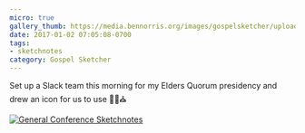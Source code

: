 ```yaml
---
micro: true
gallery_thumb: https://media.bennorris.org/images/gospelsketcher/uploads/2018/80fceb25c2.jpg
date: 2017-01-02 07:05:08-0700
tags:
- sketchnotes
category: Gospel Sketcher
---
```


Set up a Slack team this morning for my Elders Quorum presidency and drew an icon for us to use ✍🏼⛪️

[![General Conference Sketchnotes](https://media.bennorris.org/images/gospelsketcher/uploads/2018/80fceb25c2.jpg)](https://media.bennorris.org/images/gospelsketcher/uploads/2018/80fceb25c2.jpg)
